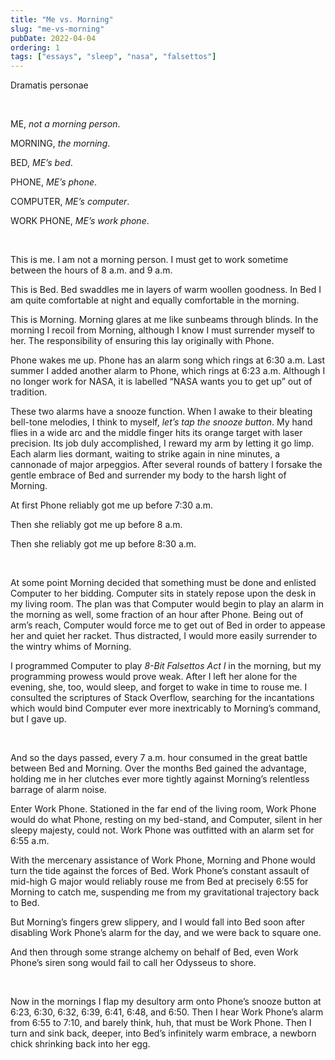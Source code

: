 ```yaml
---
title: "Me vs. Morning"
slug: "me-vs-morning"
pubDate: 2022-04-04
ordering: 1
tags: ["essays", "sleep", "nasa", "falsettos"]
---
```


<div class="small-caps" style="text-align: left; text-indent: 0;">

Dramatis personae

</div>

<br />

ME, _not a morning person_.

MORNING, _the morning_.

BED, _ME’s bed_.

PHONE, _ME’s phone_.

COMPUTER, _ME’s computer_.

WORK PHONE, _ME’s work phone_.

<br />

<span class="small-caps">This is me</span>. I am not a morning person. I must get to work sometime between the hours of 8 a.m. and 9 a.m.

This is Bed. Bed swaddles me in layers of warm woollen goodness. In Bed I am quite comfortable at night and equally comfortable in the morning.

This is Morning. Morning glares at me like sunbeams through blinds. In the morning I recoil from Morning, although I know I must surrender myself to her. The responsibility of ensuring this lay originally with Phone.

Phone wakes me up. Phone has an alarm song which rings at 6:30 a.m. Last summer I added another alarm to Phone, which rings at 6:23 a.m. Although I no longer work for NASA, it is labelled “NASA wants you to get up” out of tradition.

These two alarms have a snooze function. When I awake to their bleating bell-tone melodies, I think to myself, _let’s tap the snooze button_. My hand flies in a wide arc and the middle finger hits its orange target with laser precision. Its job duly accomplished, I reward my arm by letting it go limp. Each alarm lies dormant, waiting to strike again in nine minutes, a cannonade of major arpeggios. After several rounds of battery I forsake the gentle embrace of Bed and surrender my body to the harsh light of Morning.

At first Phone reliably got me up before 7:30 a.m.

Then she reliably got me up before 8 a.m.

Then she reliably got me up before 8:30 a.m.

<br />

At some point Morning decided that something must be done and enlisted Computer to her bidding. Computer sits in stately repose upon the desk in my living room. The plan was that Computer would begin to play an alarm in the morning as well, some fraction of an hour after Phone. Being out of arm’s reach, Computer would force me to get out of Bed in order to appease her and quiet her racket. Thus distracted, I would more easily surrender to the wintry whims of Morning.

I programmed Computer to play _8-Bit Falsettos Act I_ in the morning, but my programming prowess would prove weak. After I left her alone for the evening, she, too, would sleep, and forget to wake in time to rouse me. I consulted the scriptures of Stack Overflow, searching for the incantations which would bind Computer ever more inextricably to Morning’s command, but I gave up.

<br />

And so the days passed, every 7 a.m. hour consumed in the great battle between Bed and Morning. Over the months Bed gained the advantage, holding me in her clutches ever more tightly against Morning’s relentless barrage of alarm noise.

Enter Work Phone. Stationed in the far end of the living room, Work Phone would do what Phone, resting on my bed-stand, and Computer, silent in her sleepy majesty, could not. Work Phone was outfitted with an alarm set for 6:55 a.m.

With the mercenary assistance of Work Phone, Morning and Phone would turn the tide against the forces of Bed. Work Phone’s constant assault of mid-high G major would reliably rouse me from Bed at precisely 6:55 for Morning to catch me, suspending me from my gravitational trajectory back to Bed.

But Morning’s fingers grew slippery, and I would fall into Bed soon after disabling Work Phone’s alarm for the day, and we were back to square one.

And then through some strange alchemy on behalf of Bed, even Work Phone’s siren song would fail to call her Odysseus to shore.

<br />

Now in the mornings I flap my desultory arm onto Phone’s snooze button at 6:23, 6:30, 6:32, 6:39, 6:41, 6:48, and 6:50. Then I hear Work Phone’s alarm from 6:55 to 7:10, and barely think, huh, that must be Work Phone. Then I turn and sink back, deeper, into Bed’s infinitely warm embrace, a newborn chick shrinking back into her egg.